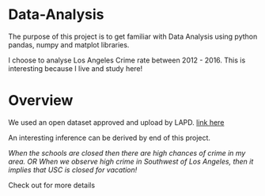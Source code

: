 # Data-Analysis

The purpose of this project is to get familiar with Data Analysis using python pandas, numpy and matplot libraries. 

I choose to analyse Los Angeles Crime rate between 2012 - 2016. This is interesting because I live and study here!

Overview
=============
We used an open dataset approved and upload by LAPD. [link here](https://data.lacity.org/browse?category=A+Safe+City&q=crime&sortBy=relevance&utf8=%E2%9C%93) 

An interesting inference can be derived by end of this project. 

*When the schools are closed then there are high chances of crime in my area. OR When we observe high crime in Southwest of Los Angeles, then it implies that USC is closed for vacation!*

Check out for more details


